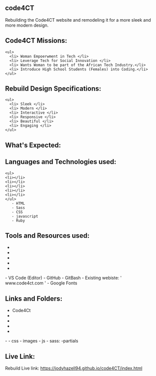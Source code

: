 ## code4CT
Rebuilding the Code4CT website and remodeling it for a more sleek and more modern design. 

##  Code4CT Missions:
```
<ul>
  <li> Woman Empoerwment in Tech </li>
  <li> Leverage Tech for Social Innovation </li>
  <li> Wants Woman to be part of the African Tech Industry.</li>
  <li> Introduce High School Students (Females) into Coding.</li>
</ul>

```

##  Rebuild Design Specifications:
```
<ul>
  <li> Sleek </li>
  <li> Modern </li>
  <li> Interactive </li>
  <li> Responsive </li>
  <li> Beautiful </li>
  <li> Engaging </li>
</ul>

 ```
 
 ## What's Expected:
 
## Languages and Technologies used:
  ```
<ul>
  <li></li>
  <li></li>
  <li></li>
  <li></li>
  <li></li>
</ul>
 	 - HTML
  	 - Sass
  	 - CSS
  	 - javascript
  	 - Ruby
  
  ```
 
 ##   Tools and Resources used:
 
 <ul>
  <li></li>
  <li></li>
  <li></li>
  <li></li>
  <li></li>
</ul>
  	- VS Code (Editor)
  	- GitHub
  	- GitBash
  	- Existing webiste: ' www.code4ct.com '
  	- Google Fonts
  
 
 ## Links and Folders:
 <ul>
  <li> Code4Ct </li>
  <li></li>
  <li></li>
  <li></li>
  <li></li>
</ul>
  	-    
      - css
      - images
      - js
      - sass:
        -partials

## Live Link:
 Rebuild Live link: 
    https://jodyhazell94.github.io/code4CT/index.html